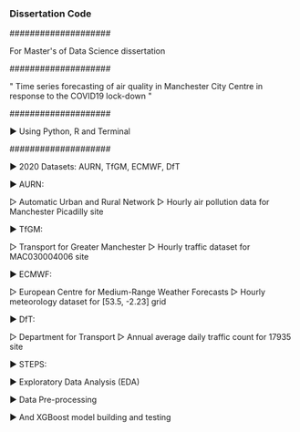### Dissertation Code ###

####################

For Master's of Data Science dissertation 

####################

" Time series forecasting of air quality in Manchester 
  City Centre in response to the COVID19 lock-down "

####################

▶︎ Using Python, R and Terminal 

####################

▶︎ 2020 Datasets: AURN, TfGM, ECMWF, DfT 

▶︎ AURN: 
  
  ▷ Automatic Urban and Rural Network 
  ▷ Hourly air pollution data for Manchester Picadilly site

▶︎ TfGM: 
  
  ▷ Transport for Greater Manchester
  ▷ Hourly traffic dataset for MAC030004006 site 

▶︎ ECMWF: 
  
  ▷ European Centre for Medium-Range Weather Forecasts
  ▷ Hourly meteorology dataset for [53.5, -2.23] grid

▶︎ DfT:   
  
  ▷ Department for Transport
  ▷ Annual average daily traffic count for 17935 site 

▶︎ STEPS: 

▶︎ Exploratory Data Analysis (EDA)

▶︎ Data Pre-processing 

▶︎ And XGBoost model building and testing 



